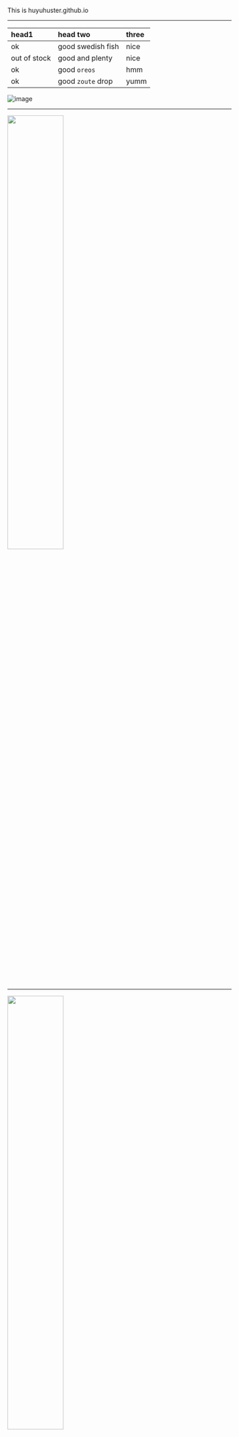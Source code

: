 This is huyuhuster.github.io
<hr>

| head1        | head two          | three |
|:-------------|:------------------|:------|
| ok           | good swedish fish | nice  |
| out of stock | good and plenty   | nice  |
| ok           | good `oreos`      | hmm   |
| ok           | good `zoute` drop | yumm  |


 ![image](https://github.com/huyuhuster/huyuhuster.github.io/raw/master/pictures/Jellyfish.jpg)
 
 <hr>
 
 <img src="https://github.com/huyuhuster/huyuhuster.github.io/raw/master/pictures/Jellyfish.jpg" width="50%" height="50%" />
 
 <hr>
 
<img src="http://img.blog.csdn.net/20151129213701642" width="50%" height="50%" />
